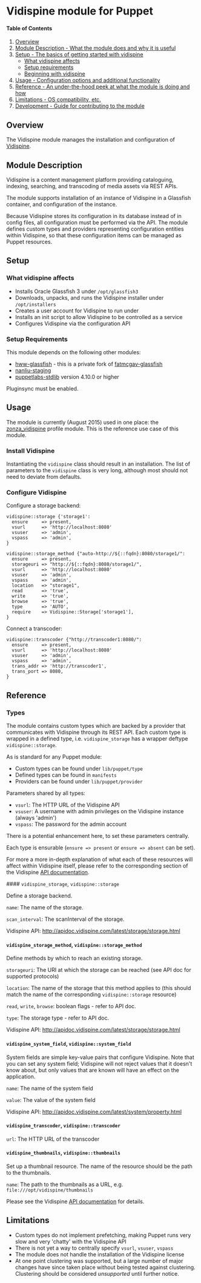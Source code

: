 # Vidispine module for Puppet

#### Table of Contents

1. [Overview](#overview)
2. [Module Description - What the module does and why it is useful](#module-description)
3. [Setup - The basics of getting started with vidispine](#setup)
    * [What vidispine affects](#what-vidispine-affects)
    * [Setup requirements](#setup-requirements)
    * [Beginning with vidispine](#beginning-with-vidispine)
4. [Usage - Configuration options and additional functionality](#usage)
5. [Reference - An under-the-hood peek at what the module is doing and how](#reference)
5. [Limitations - OS compatibility, etc.](#limitations)
6. [Development - Guide for contributing to the module](#development)

## Overview

The Vidispine module manages the installation and configuration of
[Vidispine](http://www.vidispine.com/).

## Module Description

Vidispine is a content management platform providing cataloguing, indexing,
searching, and transcoding of media assets via REST APIs.

The module supports installation of an instance of Vidispine in a Glassfish 
container, and configuration of the instance.

Because Vidispine stores its configuration in its database instead of in
config files, all configuration must be performed via the API. The module
defines custom types and providers representing configuration entities within
Vidispine, so that these configuration items can be managed as Puppet resources.

## Setup

### What vidispine affects

* Installs Oracle Glassfish 3 under `/opt/glassfish3`
* Downloads, unpacks, and runs the Vidispine installer under `/opt/installers`
* Creates a user account for Vidispine to run under
* Installs an init script to allow Vidispine to be controlled as a service
* Configures Vidispine via the configuration API

### Setup Requirements

This module depends on the following other modules:
* [hww-glassfish](https://github.hogarthww.com/puppet/hww-glassfish) - this is
  a private fork of [fatmcgav-glassfish](https://github.com/fatmcgav/puppet-glassfish)
* [nanliu-staging](https://github.com/nanliu/puppet-staging)
* [puppetlabs-stdlib](https://github.com/puppetlabs/puppetlabs-stdlib) version 4.10.0 or higher

Pluginsync must be enabled.

## Usage

The module is currently (August 2015) used in one place: the 
[zonza_vidispine](https://github.hogarthww.com/puppet/zonza_vidispine) profile module.
This is the reference use case of this module.

### Install Vidispine

Instantiating the `vidispine` class should result in an installation. The list of
parameters to the `vidispine` class is very long, although most should not need
to deviate from defaults.

### Configure Vidispine

Configure a storage backend:

```
vidispine::storage {'storage1':
  ensure     => present,
  vsurl      => 'http://localhost:8080'
  vsuser     => 'admin',
  vspass     => 'admin',
}

vidispine::storage_method {"auto-http://${::fqdn}:8080/storage1/":
  ensure     => present,
  storageuri => "http://${::fqdn}:8080/storage1/",
  vsurl      => 'http://localhost:8080'
  vsuser     => 'admin',
  vspass     => 'admin',
  location   => "storage1",
  read       => 'true',
  write      => 'true',
  browse     => 'true',
  type       => 'AUTO',
  require    => Vidispine::Storage['storage1'],
}
```

Connect a transcoder:

```
vidispine::transcoder {"http://transcoder1:8080/":
  ensure     => present,
  vsurl      => 'http://localhost:8080'
  vsuser     => 'admin',
  vspass     => 'admin',
  trans_addr => 'http://transcoder1',
  trans_port => 8080,
}
```

## Reference

### Types

The module contains custom types which are backed by a provider that communicates
with Vidispine through its REST API. Each custom type is wrapped in a defined type,
i.e. `vidispine_storage` has a wrapper deftype `vidispine::storage`.

As is standard for any Puppet module:
* Custom types can be found under `lib/puppet/type`
* Defined types can be found in `manifests`
* Providers can be found under `lib/puppet/provider`

Parameters shared by all types:
* `vsurl`: The HTTP URL of the Vidispine API
* `vsuser`: A username with admin privileges on the Vidispine instance (always 'admin')
* `vspass`: The password for the admin account

There is a potential enhancement here, to set these parameters centrally.

Each type is ensurable (`ensure => present` or `ensure => absent` can be set).

For more a more in-depth explanation of what each of these resources will affect within
Vidispine itself, please refer to the corresponding section of the Vidispine
[API documentation](http://apidoc.vidispine.com/latest/).

#### `vidispine_storage`, `vidispine::storage`

Define a storage backend.

`name`: The name of the storage.

`scan_interval`: The scanInterval of the storage.

Vidispine API: http://apidoc.vidispine.com/latest/storage/storage.html

#### `vidispine_storage_method`, `vidispine::storage_method`

Define methods by which to reach an existing storage.

`storageuri`: The URI at which the storage can be reached (see API doc for supported protocols)

`location`: The name of the storage that this method applies to (this should match
the name of the corresponding `vidispine::storage` resource)

`read`, `write`, `browse`: boolean flags - refer to API doc.

`type`: The storage type - refer to API doc.

Vidispine API: http://apidoc.vidispine.com/latest/storage/storage.html

#### `vidispine_system_field`, `vidispine::system_field`

System fields are simple key-value pairs that configure Vidispine. Note that you can 
set any system field; Vidispine will not reject values that it doesn't know about, but
only values that are known will have an effect on the application.

`name`: The name of the system field

`value`: The value of the system field

Vidispine API: http://apidoc.vidispine.com/latest/system/property.html

#### `vidispine_transcoder`, `vidispine::transcoder`

`url`: The HTTP URL of the transcoder

#### `vidispine_thumbnails`, `vidispine::thumbnails`

Set up a thumbnail resource. The name of the resource should be the path to the thumbnails.

`name`: The path to the thumbnails as a URL, e.g. `file:///opt/vidispine/thumbnails`

Please see the Vidispine 
[API documentation](http://apidoc.vidispine.com/latest/system/thumbnails.html) for details.

## Limitations

* Custom types do not implement prefetching, making Puppet runs very slow and very
  'chatty' with the Vidispine API
* There is not yet a way to centrally specify `vsurl`, `vsuser`, `vspass`
* The module does not handle the installation of the Vidispine license
* At one point clustering was supported, but a large number of major changes have
  since taken place without being tested against clustering. Clustering should be
  considered *unsupported* until further notice.

